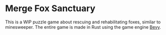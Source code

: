 # Merge Fox Sanctuary

This is a WIP puzzle game about rescuing and rehabilitating foxes, similar to minesweeper. The entire game is made in Rust using the game engine [Bevy](https://github.com/bevyengine/bevy).
